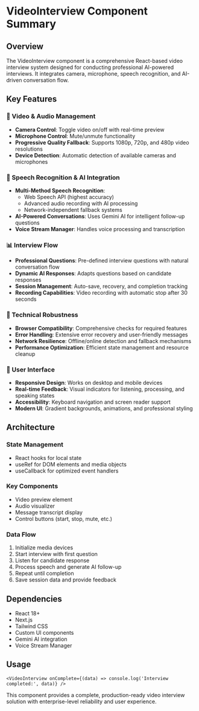 # VideoInterview Component Summary

## Overview
The VideoInterview component is a comprehensive React-based video interview system designed for conducting professional AI-powered interviews. It integrates camera, microphone, speech recognition, and AI-driven conversation flow.

## Key Features

### 🎥 Video & Audio Management
- **Camera Control**: Toggle video on/off with real-time preview
- **Microphone Control**: Mute/unmute functionality
- **Progressive Quality Fallback**: Supports 1080p, 720p, and 480p video resolutions
- **Device Detection**: Automatic detection of available cameras and microphones

### 🎤 Speech Recognition & AI Integration
- **Multi-Method Speech Recognition**:
  - Web Speech API (highest accuracy)
  - Advanced audio recording with AI processing
  - Network-independent fallback systems
- **AI-Powered Conversations**: Uses Gemini AI for intelligent follow-up questions
- **Voice Stream Manager**: Handles voice processing and transcription

### 📊 Interview Flow
- **Professional Questions**: Pre-defined interview questions with natural conversation flow
- **Dynamic AI Responses**: Adapts questions based on candidate responses
- **Session Management**: Auto-save, recovery, and completion tracking
- **Recording Capabilities**: Video recording with automatic stop after 30 seconds

### 🔧 Technical Robustness
- **Browser Compatibility**: Comprehensive checks for required features
- **Error Handling**: Extensive error recovery and user-friendly messages
- **Network Resilience**: Offline/online detection and fallback mechanisms
- **Performance Optimization**: Efficient state management and resource cleanup

### 🎨 User Interface
- **Responsive Design**: Works on desktop and mobile devices
- **Real-time Feedback**: Visual indicators for listening, processing, and speaking states
- **Accessibility**: Keyboard navigation and screen reader support
- **Modern UI**: Gradient backgrounds, animations, and professional styling

## Architecture

### State Management
- React hooks for local state
- useRef for DOM elements and media objects
- useCallback for optimized event handlers

### Key Components
- Video preview element
- Audio visualizer
- Message transcript display
- Control buttons (start, stop, mute, etc.)

### Data Flow
1. Initialize media devices
2. Start interview with first question
3. Listen for candidate response
4. Process speech and generate AI follow-up
5. Repeat until completion
6. Save session data and provide feedback

## Dependencies
- React 18+
- Next.js
- Tailwind CSS
- Custom UI components
- Gemini AI integration
- Voice Stream Manager

## Usage
```tsx
<VideoInterview onComplete={(data) => console.log('Interview completed:', data)} />
```

This component provides a complete, production-ready video interview solution with enterprise-level reliability and user experience.